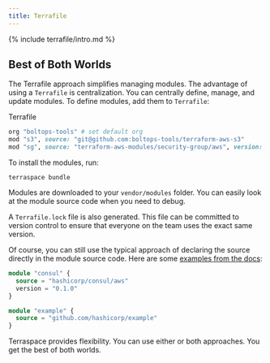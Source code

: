 ```yaml
---
title: Terrafile
---
```


{% include terrafile/intro.md %}

## Best of Both Worlds

The Terrafile approach simplifies managing modules. The advantage of using a `Terrafile` is centralization. You can centrally define, manage, and update modules. To define modules, add them to `Terrafile`:

Terrafile

```ruby
org "boltops-tools" # set default org
mod "s3", source: "git@github.com:boltops-tools/terraform-aws-s3"
mod "sg", source: "terraform-aws-modules/security-group/aws", version: "3.10.0"
```

To install the modules, run:

    terraspace bundle

Modules are downloaded to your `vendor/modules` folder. You can easily look at the module source code when you need to debug.

A `Terrafile.lock` file is also generated. This file can be committed to version control to ensure that everyone on the team uses the exact same version.

Of course, you can still use the typical approach of declaring the source directly in the module source code. Here are some [examples from the docs](https://www.terraform.io/docs/modules/sources.html):

```terraform
module "consul" {
  source = "hashicorp/consul/aws"
  version = "0.1.0"
}

module "example" {
  source = "github.com/hashicorp/example"
}
```

Terraspace provides flexibility. You can use either or both approaches. You get the best of both worlds.

